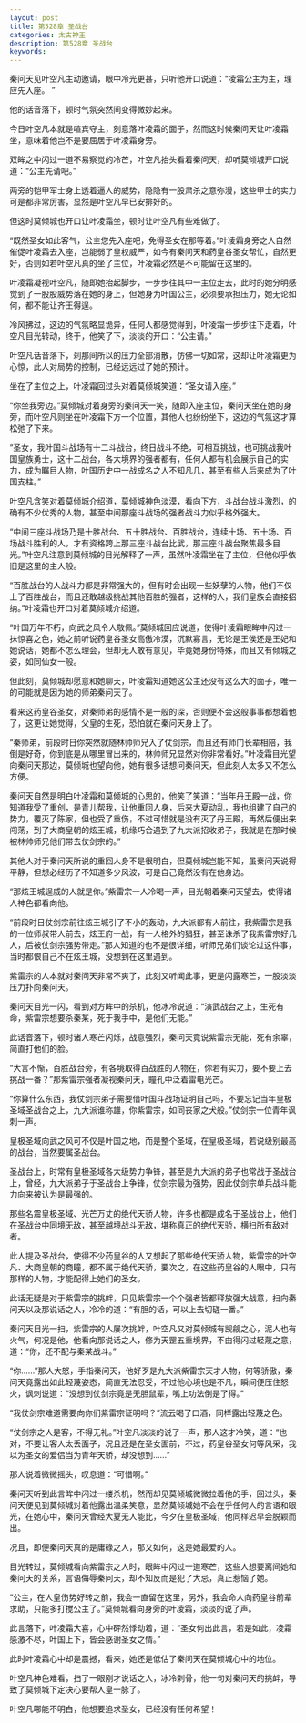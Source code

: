 ```yaml
---
layout: post
title: 第528章 圣战台
categories: 太古神王
description: 第528章 圣战台
keywords:
---
```


秦问天见叶空凡主动邀请，眼中冷光更甚，只听他开口说道：“凌霜公主为主，理应先入座。 ”

他的话音落下，顿时气氛突然间变得微妙起来。

今日叶空凡本就是喧宾夺主，刻意落叶凌霜的面子，然而这时候秦问天让叶凌霜坐，意味着他岂不是要屈居于叶凌霜身旁。

双眸之中闪过一道不易察觉的冷芒，叶空凡抬头看着秦问天，却听莫倾城开口说道：“公主先请吧。”

两旁的铠甲军士身上透着逼人的威势，隐隐有一股肃杀之意弥漫，这些甲士的实力可是都非常厉害，显然是叶空凡早已安排好的。

但这时莫倾城也开口让叶凌霜坐，顿时让叶空凡有些难做了。

“既然圣女如此客气，公主您先入座吧，免得圣女在那等着。”叶凌霜身旁之人自然催促叶凌霜去入座，岂能弱了皇权威严，如今有秦问天和药皇谷圣女帮忙，自然更好，否则如若叶空凡真的坐了主位，叶凌霜必然是不可能留在这里的。

叶凌霜凝视叶空凡，随即她抬起脚步，一步步往其中一主位走去，此时的她分明感觉到了一股股威势落在她的身上，但她身为叶国公主，必须要承担压力，她无论如何，都不能让齐王得逞。

冷风拂过，这边的气氛略显诡异，任何人都感觉得到，叶凌霜一步步往下走着，叶空凡目光转动，终于，他笑了下，淡淡的开口：“公主请。”

叶空凡话音落下，刹那间所以的压力全部消散，仿佛一切如常，这却让叶凌霜更为心惊，此人对局势的控制，已经远远过了她的预计。

坐在了主位之上，叶凌霜回过头对着莫倾城笑道：“圣女请入座。”

“你坐我旁边。”莫倾城对着身旁的秦问天一笑，随即入座主位，秦问天坐在她的身旁，而叶空凡则坐在叶凌霜下方一个位置，其他人也纷纷坐下，这边的气氛这才算松弛了下来。

“圣女，我叶国斗战场有十二斗战台，终日战斗不绝，可相互挑战，也可挑战我叶国皇族勇士，这十二战台，各大境界的强者都有，任何人都有机会展示自己的实力，成为瞩目人物，叶国历史中一战成名之人不知凡几，甚至有些人后来成为了叶国支柱。”

叶空凡含笑对着莫倾城介绍道，莫倾城神色淡漠，看向下方，斗战台战斗激烈，的确有不少优秀的人物，甚至中间那座斗战场的强者战斗力似乎格外强大。

“中间三座斗战场乃是十胜战台、五十胜战台、百胜战台，连续十场、五十场、百场战斗胜利的人，才有资格跨上那三座斗战台比武，那三座斗战台聚焦最多目光。”叶空凡注意到莫倾城的目光解释了一声，虽然叶凌霜坐在了主位，但他似乎依旧是这里的主人般。

“百胜战台的人战斗力都是非常强大的，但有时会出现一些妖孽的人物，他们不仅上了百胜战台，而且还敢越级挑战其他百胜的强者，这样的人，我们皇族会直接招纳。”叶凌霜也开口对着莫倾城介绍道。

“叶国万年不朽，向武之风令人敬佩。”莫倾城回应说道，使得叶凌霜眼眸中闪过一抹惊喜之色，她之前听说药皇谷圣女高傲冷漠，沉默寡言，无论是王侯还是王妃和她说话，她都不怎么理会，但却无人敢有意见，毕竟她身份特殊，而且又有倾城之姿，如同仙女一般。

但此刻，莫倾城却愿意和她聊天，叶凌霜知道她这公主还没有这么大的面子，唯一的可能就是因为她的师弟秦问天了。

看来这药皇谷圣女，对秦师弟的感情不是一般的深，否则便不会这般事事都想着他了，这更让她觉得，父皇的生死，恐怕就在秦问天身上了。

“秦师弟，前段时日你突然就随林帅师兄入了仗剑宗，而且还有师门长辈相陪，我倒是好奇，你到底是从哪里冒出来的，林帅师兄显然对你非常看好。”叶凌霜目光望向秦问天那边，莫倾城也望向他，她有很多话想问秦问天，但此刻人太多又不怎么方便。

秦问天自然是明白叶凌霜和莫倾城的心思的，他笑了笑道：“当年丹王殿一战，你知道我受了重创，是青儿帮我，让他重回人身，后来大夏动乱，我也组建了自己的势力，覆灭了陈家，但也受了重伤，不过可惜就是没有灭了丹王殿，再然后便出来闯荡，到了大商皇朝的炫王城，机缘巧合遇到了九大派招收弟子，我就是在那时候被林帅师兄他们带去仗剑宗的。”

其他人对于秦问天所说的重回人身不是很明白，但莫倾城岂能不知，虽秦问天说得平静，但想必经历了不知道多少风波，可是自己竟然没有在他身边。

“那炫王城逞威的人就是你。”紫雷宗一人冷喝一声，目光朝着秦问天望去，使得诸人神色都看向他。

“前段时日仗剑宗前往炫王城引了不小的轰动，九大派都有人前往，我紫雷宗是我的一位师叔带人前去，炫王府一战，有一人格外的猖狂，甚至诛杀了我紫雷宗好几人，后被仗剑宗强势带走。”那人知道的也不是很详细，听师兄弟们谈论过这件事，当时都恨自己不在炫王城，没想到在这里遇到。

紫雷宗的人本就对秦问天非常不爽了，此刻又听闻此事，更是闪露寒芒，一股淡淡压力扑向秦问天。

秦问天目光一闪，看到对方眸中的杀机，他冰冷说道：“演武战台之上，生死有命，紫雷宗想要杀秦某，死于我手中，是他们无能。”

此话音落下，顿时诸人寒芒闪烁，战意强烈，秦问天竟说紫雷宗无能，死有余辜，简直打他们的脸。

“大言不惭，百胜战台旁，有各境取得百战胜的人物在，你若有实力，要不要上去挑战一番？”那紫雷宗强者凝视秦问天，瞳孔中泛着雷电光芒。

“你算什么东西，我仗剑宗弟子需要借叶国斗战场证明自己吗，不要忘记当年皇极圣域圣战台之上，九大派谁称雄，你紫雷宗，如同丧家之犬般。”仗剑宗一位青年讽刺一声。

皇极圣域向武之风可不仅是叶国之地，而是整个圣域，在皇极圣域，若说级别最高的战台，当然要属圣战台。

圣战台上，时常有皇极圣域各大级势力争锋，甚至是九大派的弟子也常战于圣战台上，曾经，九大派弟子于圣战台上争锋，仗剑宗最为强势，因此仗剑宗单兵战斗能力向来被认为是最强的。

那些名震皇极圣域、光芒万丈的绝代天骄人物，许多也都是成名于圣战台上，他们在圣战台中同境无敌，甚至越境战斗无敌，堪称真正的绝代天骄，横扫所有敌对者。

此人提及圣战台，使得不少药皇谷的人又想起了那些绝代天骄人物，紫雷宗的叶空凡、大商皇朝的商瞳，都不属于绝代天骄，要次之，在这些药皇谷的人眼中，只有那样的人物，才能配得上她们的圣女。

此话无疑是对于紫雷宗的挑衅，只见紫雷宗一个个强者皆都释放强大战意，扫向秦问天以及那说话之人，冷冷的道：“有胆的话，可以上去切磋一番。”

秦问天目光一扫，紫雷宗的人屡次挑衅，叶空凡又对莫倾城有觊觎之心，泥人也有火气，何况是他，他看向那说话之人，修为天罡五重境界，不由得闪过轻蔑之意，道：“你，还不配与秦某战斗。”

“你……”那人大怒，手指秦问天，他好歹是九大派紫雷宗天才人物，何等骄傲，秦问天竟露出如此轻蔑姿态，简直无法忍受，不过他心境也是不凡，瞬间便压住怒火，讽刺说道：“没想到仗剑宗竟是无胆鼠辈，嘴上功法倒是了得。”

“我仗剑宗难道需要向你们紫雷宗证明吗？”流云喝了口酒，同样露出轻蔑之色。

“仗剑宗之人是客，不得无礼。”叶空凡淡淡的说了一声，那人这才冷笑，道：“也对，不要让客人太丢面子，况且还是在圣女面前，不过，药皇谷圣女何等风采，我以为圣女的爱侣当为青年天骄，却没想到……”

那人说着微微摇头，叹息道：“可惜啊。”

秦问天听到此言眸中闪过一缕杀机，然而却见莫倾城微微拉着他的手，回过头，秦问天便见到莫倾城对着他露出温柔笑意，显然莫倾城她不会在乎任何人的言语和眼光，在她心中，秦问天曾经大夏无人能比，今夕在皇极圣域，他同样迟早会脱颖而出。

况且，即便秦问天真的是庸碌之人，那又如何，这是她最爱的人。

目光转过，莫倾城看向紫雷宗之人时，眼眸中闪过一道寒芒，这些人想要离间她和秦问天的关系，言语侮辱秦问天，却不知反而是犯了大忌，真正惹恼了她。

“公主，在人皇伤势好转之前，我会一直留在这里，另外，我会命人向药皇谷前辈求助，只能多打搅公主了。”莫倾城看向身旁的叶凌霜，淡淡的说了声。

此言落下，叶凌霜大喜，心中砰然悸动着，道：“圣女何出此言，若是如此，凌霜感激不尽，叶国上下，皆会感谢圣女之情。”

此时叶凌霜心中却是震撼，看来，她还是低估了秦问天在莫倾城心中的地位。

叶空凡神色难看，扫了一眼刚才说话之人，冰冷刺骨，他一句对秦问天的挑衅，导致了莫倾城下定决心要帮人皇一脉了。

叶空凡哪能不明白，他想要追求圣女，已经没有任何希望！
